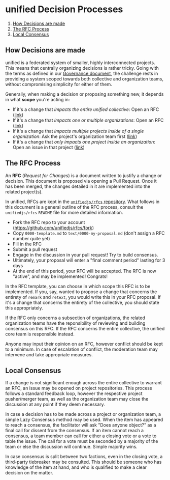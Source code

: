 # unified Decision Processes

1. [How Decisions are made][decisions]
1. [The RFC Process][rfc]
1. [Local Consensus][local]

## How Decisions are made

unified is a federated system of smaller, highly interconnected projects. This means that centrally organizing decisions is rather tricky. Going with the terms as defined in our [Governance document](https://github.com/unifiedjs/governance/blob/master/readme.md), the challenge rests in providing a system scoped towards both collective and organization teams, without compromising simplicity for either of them.

Generally, when making a decision or proposing something new, it depends in what **scope** you're acting in:

- If it's a change that _impacts the entire unified collective_: Open an RFC ([link][rfc])
- If it's a change that _impacts one or multiple organizations_: Open an RFC ([link][rfc])
- If it's a change that _impacts multiple projects inside of a single organization_: Ask the project's organization team first ([link][local])
- If it's a change that _only impacts one project inside an organization_: Open an issue in that project ([link][local])

## The RFC Process

An **RFC** (_Request for Changes_) is a document written to justify a change or decision. This document is proposed via opening a Pull Request. Once it has been merged, the changes detailed in it are implemented into the related project(s).

In unified, RFCs are kept in the [`unifiedjs/rfcs` repository](https://github.com/unifiedjs/rfcs). What follows in this document is a general outline of the RFC process, consult the `unifiedjs/rfcs` `README` file for more detailed information.

- Fork the RFC repo to your account (https://github.com/unifiedjs/rfcs/fork)
- Copy `0000-template.md` to `text/0000-my-proposal.md` (don't assign a RFC number quite yet)
- Fill in the RFC
- Submit a pull request
- Engage in the discussion in your pull request! Try to build consensus.
- Ultimately, your proposal will enter a "final comment period" lasting for 3 days
- At the end of this period, your RFC will be accepted. The RFC is now "active", and may be implemented! Congrats!

In the RFC template, you can choose in which scope this RFC is to be implemented. If you, say, wanted to propose a change that concerns the entirety of `remark` and `retext`, you would write this in your RFC proposal. If it's a change that concerns the entirety of the collective, you should state this appropriately.

If the RFC only concerns a subsection of organizations, the related organization teams have the reponsibility of reviewing and building consensus on this RFC. If the RFC concerns the entire collective, the unified core team is responsible instead.

Anyone may input their opinion on an RFC, however conflict should be kept to a minimum. In case of escalation of conflict, the moderation team may intervene and take appropriate measures.

## Local Consensus

If a change is not significant enough across the entire collective to warrant an RFC, an issue may be opened on project repositories. This process follows a standard feedback loop, however the respective project pusher/merger team, as well as the organization team may close the discussion at any point if they deem necessary.

In case a decision has to be made across a project or organization team, a simple Lazy Consensus method may be used. When the item has appeared to reach a consensus, the facilitator will ask "Does anyone object?" as a final call for dissent from the consensus. If an item cannot reach a consensus, a team member can call for either a closing vote or a vote to table the issue. The call for a vote must be seconded by a majority of the team or else the discussion will continue. Simple majority wins.

In case consensus is split between two factions, even in the closing vote, a third-party tiebreaker may be consulted. This should be someone who has knowledge of the item at hand, and who is qualified to make a clear decision on the matter.

[decisions]: #How-Decisions-are-made
[rfc]: #The-RFC-Process
[local]: #Local-Consensus
